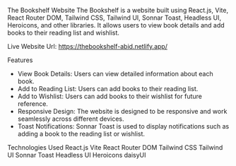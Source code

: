 The Bookshelf Website
The Bookshelf is a website built using React.js, Vite, React Router DOM, Tailwind CSS, Tailwind UI, Sonnar Toast, Headless UI, Heroicons, and other libraries. It allows users to view book details and add books to their reading list and wishlist.

Live Website Url: https://thebookshelf-abid.netlify.app/

Features
- View Book Details: Users can view detailed information about each book.
- Add to Reading List: Users can add books to their reading list.
- Add to Wishlist: Users can add books to their wishlist for future reference.
- Responsive Design: The website is designed to be responsive and work seamlessly across different devices.
- Toast Notifications: Sonnar Toast is used to display notifications such as adding a book to the reading list or wishlist.

Technologies Used
React.js
Vite
React Router DOM
Tailwind CSS
Tailwind UI
Sonnar Toast
Headless UI
Heroicons
daisyUI
